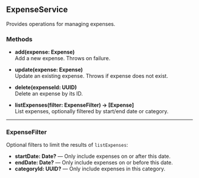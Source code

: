 ## ExpenseService

Provides operations for managing expenses.

### Methods

- **add(expense: Expense)**  
  Add a new expense. Throws on failure.

- **update(expense: Expense)**  
  Update an existing expense. Throws if expense does not exist.

- **delete(expenseId: UUID)**  
  Delete an expense by its ID.

- **listExpenses(filter: ExpenseFilter) -> [Expense]**  
  List expenses, optionally filtered by start/end date or category.

---

### ExpenseFilter

Optional filters to limit the results of `listExpenses`:

- **startDate: Date?** — Only include expenses on or after this date.  
- **endDate: Date?** — Only include expenses on or before this date.  
- **categoryId: UUID?** — Only include expenses in this category.
